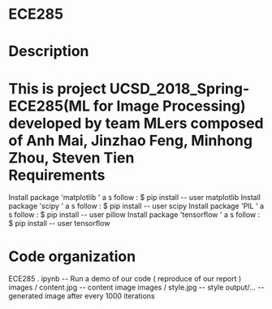 # ECE285

Description
===========
This is project UCSD_2018_Spring-ECE285(ML for Image Processing) developed by team MLers 
composed of Anh Mai, Jinzhao Feng, Minhong Zhou, Steven Tien
<br>
Requirements
============
Install package 'matplotlib ' a s follow :
$ pip install -- user matplotlib
Install package 'scipy ' a s follow :
$ pip install -- user scipy
Install package 'PIL ' a s follow :
$ pip install -- user pillow
Install package 'tensorflow ' a s follow :
$ pip install -- user tensorflow

Code organization
=================
ECE285 . ipynb -- Run a demo of our code ( reproduce of our report )
images / content.jpg -- content image 
images / style.jpg -- style
output/... -- generated image after every 1000 iterations
